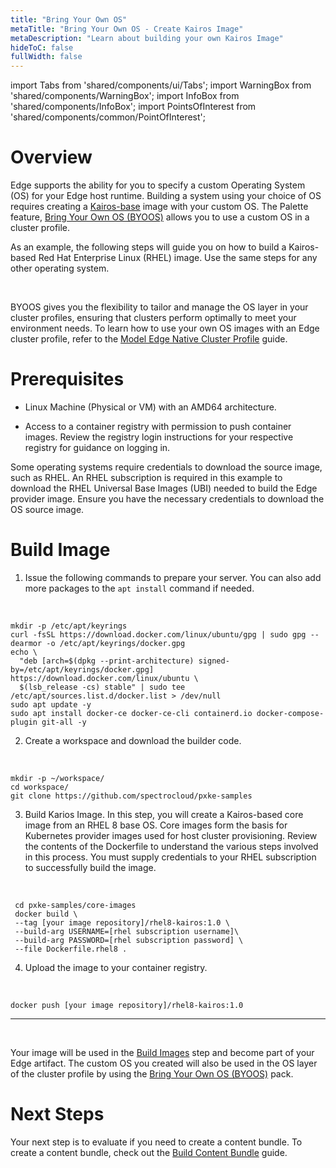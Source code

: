 ```yaml
---
title: "Bring Your Own OS"
metaTitle: "Bring Your Own OS - Create Kairos Image"
metaDescription: "Learn about building your own Kairos Image"
hideToC: false
fullWidth: false
---
```


import Tabs from 'shared/components/ui/Tabs';
import WarningBox from 'shared/components/WarningBox';
import InfoBox from 'shared/components/InfoBox';
import PointsOfInterest from 'shared/components/common/PointOfInterest';

# Overview

Edge supports the ability for you to specify a custom Operating System (OS) for your Edge host runtime. Building a system using your choice of OS requires creating a [Kairos-base](https://kairos.io/) image with your custom OS. The Palette feature, [Bring Your Own OS (BYOOS)](/integrations/byoos) allows you to use a custom OS in a cluster profile. 


As an example, the following steps will guide you on how to build a Kairos-based Red Hat Enterprise Linux (RHEL) image. Use the same steps for any other operating system.

<br />


<InfoBox>

BYOOS gives you the flexibility to tailor and manage the OS layer in your cluster profiles, ensuring that clusters perform optimally to meet your environment needs. 
To learn how to use your own OS images with an Edge cluster profile, refer to the [Model Edge Native Cluster Profile](https://docs.spectrocloud.com/clusters/edge/site-deployment/model-profile) guide.


</InfoBox>

# Prerequisites

- Linux Machine (Physical or VM) with an AMD64 architecture.


- Access to a container registry with permission to push container images. Review the registry login instructions for your respective registry for guidance on logging in.


<WarningBox>

Some operating systems require credentials to download the source image, such as RHEL. An RHEL subscription is required in this example to download the RHEL Universal Base Images (UBI) needed to build the Edge provider image. Ensure you have the necessary credentials to download the OS source image.


</WarningBox>


# Build Image

1. Issue the following commands to prepare your server. You can also add more packages to the `apt install` command if needed.
  <br />

  ```shell
  mkdir -p /etc/apt/keyrings
  curl -fsSL https://download.docker.com/linux/ubuntu/gpg | sudo gpg --dearmor -o /etc/apt/keyrings/docker.gpg
  echo \
    "deb [arch=$(dpkg --print-architecture) signed-by=/etc/apt/keyrings/docker.gpg] https://download.docker.com/linux/ubuntu \
    $(lsb_release -cs) stable" | sudo tee /etc/apt/sources.list.d/docker.list > /dev/null
  sudo apt update -y
  sudo apt install docker-ce docker-ce-cli containerd.io docker-compose-plugin git-all -y
  ```

2. Create a workspace and download the builder code.

  <br />

  ```shell
  mkdir -p ~/workspace/
  cd workspace/
  git clone https://github.com/spectrocloud/pxke-samples
  ```

3. Build Karios Image. In this step, you will create a Kairos-based core image from an RHEL 8 base OS. Core images form the basis for Kubernetes provider images used for host cluster provisioning. Review the contents of the Dockerfile to understand the various steps involved in this process. You must supply credentials to your RHEL subscription to successfully build the image.

  <br />

  ```shell
   cd pxke-samples/core-images
   docker build \
   --tag [your image repository]/rhel8-kairos:1.0 \
   --build-arg USERNAME=[rhel subscription username]\
   --build-arg PASSWORD=[rhel subscription password] \
   --file Dockerfile.rhel8 .
  ```

4. Upload the image to your container registry.

  <br />

  ```shell
  docker push [your image repository]/rhel8-kairos:1.0
  ```
---

<br />

Your image will be used in the [Build Images](/clusters/edge/edgeforge-workflow/build-images) step and become part of your Edge artifact. The custom OS you created will also be used in the OS layer of the cluster profile by using the [Bring Your Own OS (BYOOS)](/integrations/byoos) pack.
<br />


# Next Steps


Your next step is to evaluate if you need to create a content bundle. To create a content bundle, check out the [Build Content Bundle](/clusters/edge/edgeforge-workflow/build-content-bundle) guide.

<br />
